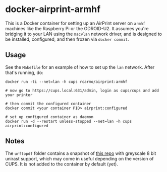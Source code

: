 # docker-airprint-armhf

This is a Docker container for setting up an AirPrint server on `armhf` machines like the Raspberry Pi or the ODROID-U2. It assumes you're bridging it to your LAN using the `macvlan` network driver, and is designed to be installed, configured, and then frozen via `docker commit`.

## Usage

See the `Makefile` for an example of how to set up the `lan` network. After that's running, do:

	docker run -ti --net=lan -h cups rcarmo/airprint:armhf
	
	# now go to https://cups.local:631/admin, login as cups/cups and add your printer
	
	# then commit the configured container
	docker commit <your container PID> airprint:configured
	
	# set up configured container as daemon
	docker run -d --restart unless-stopped --net=lan -h cups airprint:configured


## Notes

The `urftopdf` folder contains a snapshot of [this repo][u] with greyscale 8 bit unirast support, which may come in useful depending on the version of CUPS. It is not added to the container by default (yet).

[u]: https://github.com/superna9999/urftopdf
